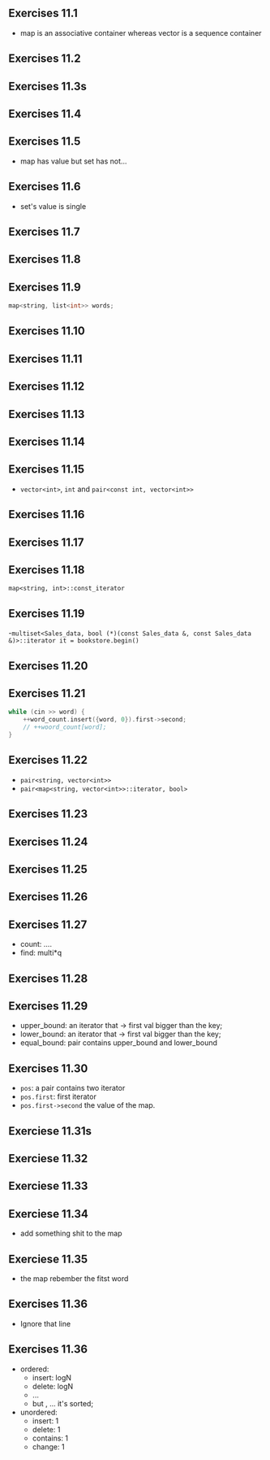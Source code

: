 ## Exercises 11.1
- map is an associative container whereas vector is a sequence container

## Exercises 11.2 
## Exercises 11.3s
## Exercises 11.4 
## Exercises 11.5
- map has value but set has not... 

## Exercises 11.6
- set's value is single 

## Exercises 11.7
## Exercises 11.8
## Exercises 11.9
```c++
map<string, list<int>> words;
```
## Exercises 11.10
## Exercises 11.11
## Exercises 11.12
## Exercises 11.13
## Exercises 11.14
## Exercises 11.15
- `vector<int>`, `int` and `pair<const int, vector<int>>`
## Exercises 11.16
## Exercises 11.17
## Exercises 11.18
`map<string, int>::const_iterator`

## Exercises 11.19
-`multiset<Sales_data, bool (*)(const Sales_data &, const Sales_data &)>::iterator it = bookstore.begin()`

## Exercises 11.20
## Exercises 11.21
```c++
while (cin >> word) {
    ++word_count.insert({word, 0}).first->second;
    // ++woord_count[word];
}
```

## Exercises 11.22
- `pair<string, vector<int>>`
- `pair<map<string, vector<int>>::iterator, bool>`

## Exercises 11.23
## Exercises 11.24
## Exercises 11.25
## Exercises 11.26
## Exercises 11.27
- count: ....
- find: multi*q

## Exercises 11.28
## Exercises 11.29
- upper_bound: an iterator that -> first val bigger than the key;
- lower_bound: an iterator that -> first val bigger than the key;
- equal_bound: pair contains upper_bound and lower_bound

## Exercises 11.30
- `pos`: a pair contains two iterator
- `pos.first`: first iterator
- `pos.first->second` the value of the map.

## Exerciese 11.31s
## Exerciese 11.32
## Exerciese 11.33
## Exerciese 11.34
- add something shit to the map

## Exerciese 11.35
- the map rebember the fitst word

## Exercises 11.36
- Ignore that line
  
## Exercises 11.36
- ordered: 
  - insert: logN
  - delete: logN
  - ...
  - but , ... it's sorted;  
- unordered: 
  - insert: 1
  - delete: 1
  - contains: 1
  - change: 1
